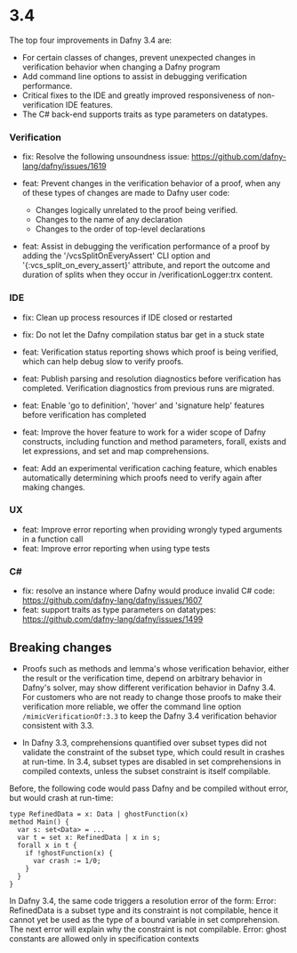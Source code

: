 # 3.4 

The top four improvements in Dafny 3.4 are:
- For certain classes of changes, prevent unexpected changes in verification behavior when changing a Dafny program 
- Add command line options to assist in debugging verification performance.
- Critical fixes to the IDE and greatly improved responsiveness of non-verification IDE features. 
- The C# back-end supports traits as type parameters on datatypes.

### Verification
- fix: Resolve the following unsoundness issue: https://github.com/dafny-lang/dafny/issues/1619

- feat: Prevent changes in the verification behavior of a proof, when any of these types of changes are made to Dafny user code:
  - Changes logically unrelated to the proof being verified.
  - Changes to the name of any declaration
  - Changes to the order of top-level declarations
- feat: Assist in debugging the verification performance of a proof by adding the '/vcsSplitOnEveryAssert' CLI option and '{:vcs_split_on_every_assert}' attribute, and report the outcome and duration of splits when they occur in /verificationLogger:trx content.

### IDE 
- fix: Clean up process resources if IDE closed or restarted
- fix: Do not let the Dafny compilation status bar get in a stuck state

- feat: Verification status reporting shows which proof is being verified, which can help debug slow to verify proofs.
- feat: Publish parsing and resolution diagnostics before verification has completed. Verification diagnostics from previous runs are migrated.
- feat: Enable 'go to definition', 'hover' and 'signature help' features before verification has completed
- feat: Improve the hover feature to work for a wider scope of Dafny constructs, including function and method parameters, forall, exists and let expressions, and set and map comprehensions.
- feat: Add an experimental verification caching feature, which enables automatically determining which proofs need to verify again after making changes.

### UX
- feat: Improve error reporting when providing wrongly typed arguments in a function call
- feat: Improve error reporting when using type tests

### C#
- fix: resolve an instance where Dafny would produce invalid C# code: https://github.com/dafny-lang/dafny/issues/1607
- feat: support traits as type parameters on datatypes: https://github.com/dafny-lang/dafny/issues/1499

## Breaking changes

- Proofs such as methods and lemma's whose verification behavior, either the result or the verification time, depend on arbitrary behavior in Dafny's solver, may show different verification behavior in Dafny 3.4. For customers who are not ready to change those proofs to make their verification more reliable, we offer the command line option `/mimicVerificationOf:3.3` to  keep the Dafny 3.4 verification behavior consistent with 3.3.

- In Dafny 3.3, comprehensions quantified over subset types did not validate the constraint of the subset type, which could result in crashes at run-time. In 3.4, subset types are disabled in set comprehensions in compiled contexts, unless the subset constraint is itself compilable.

Before, the following code would pass Dafny and be compiled without error, but would crash at run-time:
```
type RefinedData = x: Data | ghostFunction(x)
method Main() {
  var s: set<Data> = ...
  var t = set x: RefinedData | x in s;
  forall x in t {
    if !ghostFunction(x) {
      var crash := 1/0;
    }
  }
}
```
In Dafny 3.4, the same code triggers a resolution error of the form:
Error: RefinedData is a subset type and its constraint is not compilable, hence it cannot yet be used as the type of a bound variable in set comprehension. The next error will explain why the constraint is not compilable.
Error: ghost constants are allowed only in specification contexts